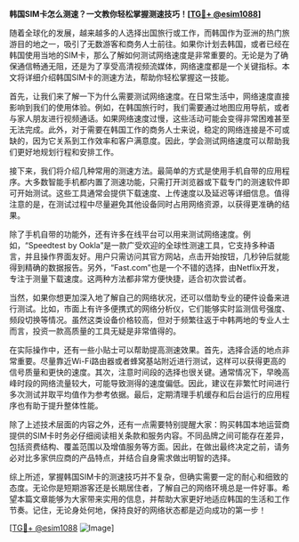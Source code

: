 **韩国SIM卡怎么测速？一文教你轻松掌握测速技巧！[[TG💪+ @esim1088](https://t.me/s/esim1088)]**

随着全球化的发展，越来越多的人选择出国旅行或工作，而韩国作为亚洲的热门旅游目的地之一，吸引了无数游客和商务人士前往。如果你计划去韩国，或者已经在韩国使用当地的SIM卡，那么了解如何测试网络速度是非常重要的。无论是为了确保通信畅通无阻，还是为了享受高清视频流媒体，网络速度都是一个关键指标。本文将详细介绍韩国SIM卡的测速方法，帮助你轻松掌握这一技能。

首先，让我们来了解一下为什么需要测试网络速度。在日常生活中，网络速度直接影响到我们的使用体验。例如，在韩国旅行时，我们需要通过地图应用导航，或者与家人朋友进行视频通话。如果网络速度过慢，这些活动可能会变得非常困难甚至无法完成。此外，对于需要在韩国工作的商务人士来说，稳定的网络连接是不可或缺的，因为它关系到工作效率和客户满意度。因此，学会测试网络速度可以帮助我们更好地规划行程和安排工作。

接下来，我们将介绍几种常用的测速方法。最简单的方式是使用手机自带的应用程序。大多数智能手机都内置了测速功能，只需打开浏览器或下载专门的测速软件即可开始测试。这些工具通常会提供下载速度、上传速度以及延迟等详细信息。值得注意的是，在测试过程中尽量避免其他设备同时占用网络资源，以获得更准确的结果。

除了手机自带的功能外，还有许多在线平台可以用来测试网络速度。例如，“Speedtest by Ookla”是一款广受欢迎的全球性测速工具，它支持多种语言，并且操作界面友好。用户只需访问其官方网站，点击开始按钮，几秒钟后就能得到精确的数据报告。另外，“Fast.com”也是一个不错的选择，由Netflix开发，专注于测量下载速度。这两种方法都非常方便快捷，适合初次尝试者。

当然，如果你想更加深入地了解自己的网络状况，还可以借助专业的硬件设备来进行测试。比如，市面上有许多便携式的网络分析仪，它们能够实时监测信号强度、频段切换等情况。虽然这类设备价格较高，但对于频繁往返于中韩两地的专业人士而言，投资一款高质量的工具无疑是非常值得的。

在实际操作中，还有一些小贴士可以帮助提高测速效果。首先，选择合适的地点非常重要。尽量靠近Wi-Fi路由器或者蜂窝基站附近进行测试，这样可以获得更高的信号质量和更快的速度。其次，注意时间段的选择也很关键。通常情况下，早晚高峰时段的网络流量较大，可能导致测得的速度偏低。因此，建议在非繁忙时间进行多次测试并取平均值作为参考依据。最后，定期清理手机缓存和后台运行的应用程序也有助于提升整体性能。

除了上述技术层面的内容之外，还有一点需要特别提醒大家：购买韩国本地运营商提供的SIM卡时务必仔细阅读相关条款和服务内容。不同品牌之间可能存在差异，包括资费结构、覆盖范围以及增值服务等方面。因此，在做出最终决定之前，请务必对比多家供应商的产品特点，并结合自身需求做出明智的选择。

综上所述，掌握韩国SIM卡的测速技巧并不复杂，但确实需要一定的耐心和细致的态度。无论你是短期游客还是长期居住者，了解自己的网络环境总是一件好事。希望本篇文章能够为大家带来实用的信息，并帮助大家更好地适应韩国的生活和工作节奏。记住，无论身处何地，保持良好的网络状态都是迈向成功的第一步！

[[TG💪+ @esim1088](https://t.me/s/esim1088) ![Image](https://i.postimg.cc/4NQfJmqS/Snipaste-2025-05-13-00-14-12.png)]